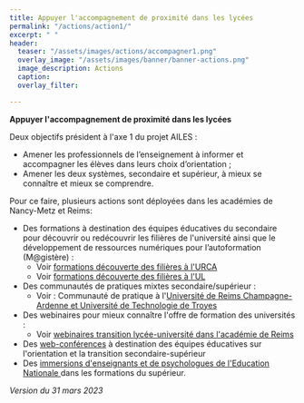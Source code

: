 ```yaml
---
title: Appuyer l'accompagnement de proximité dans les lycées
permalink: "/actions/action1/"
excerpt: " "
header:
  teaser: "/assets/images/actions/accompagner1.png"
  overlay_image: "/assets/images/banner/banner-actions.png"
  image_description: Actions
  caption: 
  overlay_filter: 

---
```

**Appuyer l'accompagnement de proximité dans les lycées**

Deux objectifs président à l'axe 1 du projet AILES :

* Amener les professionnels de l’enseignement à informer et accompagner les élèves dans leurs choix d’orientation ;
* Amener les deux systèmes, secondaire et supérieur, à mieux se connaître et mieux se comprendre.

Pour ce faire, plusieurs actions sont déployées dans les académies de Nancy-Metz et Reims:

* Des formations à destination des équipes éducatives du secondaire pour découvrir ou redécouvrir les filières de l'université ainsi que le développement de ressources numériques pour l’autoformation (M@gistère) :
  * Voir [formations découverte des filières à l'URCA](https://www.univ-reims.fr/orientation-et-insertion/transition-lycee-universite/ressources-pour-les-equipes-pedagogiques/les-formations-des-equipes-pedagogiques-du-secondaire/formations-des-equipes-pedagogiques-du-secondaire,25840,42534.html)
  * Voir [formations découverte des filières à l'UL](https://www.projetailes.com/posts/2023/formation-connaissance-des-filieres-de-l-universite-decouvrez-ou-redecouvrez-l-universite/)
* Des communautés de pratiques mixtes secondaire/supérieur :
  * Voir : Communauté de pratique à l'[Université de Reims Champagne-Ardenne et Université de Technologie de Troyes](https://www.univ-reims.fr/orientation-et-insertion/transition-lycee-universite/ressources-pour-les-equipes-pedagogiques/les-communautes-de-pratique-secondaire-superieur/communaute-de-pratique-secondaire-superieur,25841,42536.html)
* Des webinaires pour mieux connaître l'offre de formation des universités :
  * Voir [webinaires transition lycée-université dans l'académie de Reims](https://www.projetailes.com/posts/2023/webinaires-transition-lycee-universite/)
* Des [web-conférences](https://www.projetailes.com/posts/2023/webconference-la-transition-lycee-universite-entre-espoirs-et-craintes/) à destination des équipes éducatives sur l'orientation et la transition secondaire-supérieur
* Des [immersions d'enseignants et de psychologues de l'Education Nationale ](https://www.univ-reims.fr/orientation-et-insertion/transition-lycee-universite/ressources-pour-les-equipes-pedagogiques/retour-en-amphi-immersions-des-enseignants/immersions-des-enseignants-du-secondaire,26483,43422.html)dans les formations du supérieur.

_Version du 31 mars 2023_